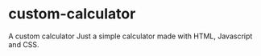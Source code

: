 # custom-calculator
A custom calculator 
Just a simple calculator made with HTML, Javascript and CSS.
